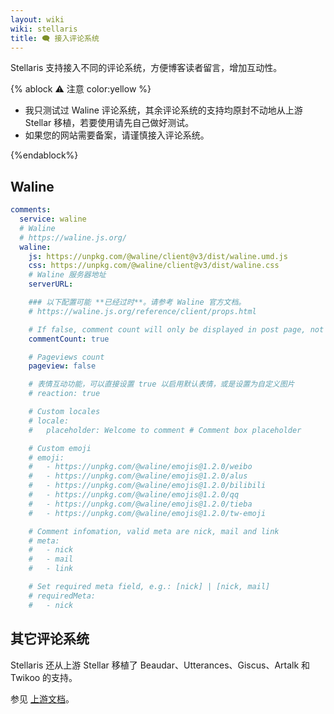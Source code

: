 ```yaml
---
layout: wiki
wiki: stellaris
title: 🗨️ 接入评论系统
---
```


Stellaris 支持接入不同的评论系统，方便博客读者留言，增加互动性。

{% ablock ⚠️ 注意 color:yellow %}

- 我只测试过 Waline 评论系统，其余评论系统的支持均原封不动地从上游 Stellar 移植，若要使用请先自己做好测试。
- 如果您的网站需要备案，请谨慎接入评论系统。

{%endablock%}

## Waline

```yaml blog/_config.stellaris.yml
comments:
  service: waline
  # Waline
  # https://waline.js.org/
  waline:
    js: https://unpkg.com/@waline/client@v3/dist/waline.umd.js
    css: https://unpkg.com/@waline/client@v3/dist/waline.css
    # Waline 服务器地址
    serverURL:

    ### 以下配置可能 **已经过时**。请参考 Waline 官方文档。
    # https://waline.js.org/reference/client/props.html

    # If false, comment count will only be displayed in post page, not in home page
    commentCount: true

    # Pageviews count
    pageview: false

    # 表情互动功能，可以直接设置 true 以启用默认表情，或是设置为自定义图片
    # reaction: true

    # Custom locales
    # locale:
    #   placeholder: Welcome to comment # Comment box placeholder

    # Custom emoji
    # emoji:
    #   - https://unpkg.com/@waline/emojis@1.2.0/weibo
    #   - https://unpkg.com/@waline/emojis@1.2.0/alus
    #   - https://unpkg.com/@waline/emojis@1.2.0/bilibili
    #   - https://unpkg.com/@waline/emojis@1.2.0/qq
    #   - https://unpkg.com/@waline/emojis@1.2.0/tieba
    #   - https://unpkg.com/@waline/emojis@1.2.0/tw-emoji

    # Comment infomation, valid meta are nick, mail and link
    # meta:
    #   - nick
    #   - mail
    #   - link

    # Set required meta field, e.g.: [nick] | [nick, mail]
    # requiredMeta:
    #   - nick
```

## 其它评论系统

Stellaris 还从上游 Stellar 移植了 Beaudar、Utterances、Giscus、Artalk 和 Twikoo 的支持。

参见 [上游文档](https://xaoxuu.com/wiki/stellar/comments/#Beaudar)。
